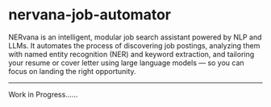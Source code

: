 # nervana-job-automator
NERvana is an intelligent, modular job search assistant powered by NLP and LLMs. It automates the process of discovering job postings, analyzing them with named entity recognition (NER) and keyword extraction, and tailoring your resume or cover letter using large language models — so you can focus on landing the right opportunity.

---

Work in Progress......